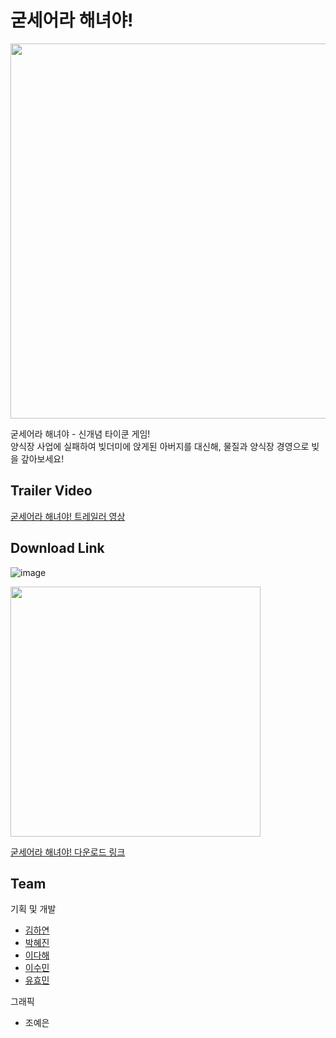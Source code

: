 # 굳세어라 해녀야!

<img src="https://user-images.githubusercontent.com/53745427/109750394-b6584280-7c1f-11eb-9369-a02aaecc7d30.png" width="600">

굳세어라 해녀야 - 신개념 타이쿤 게임!   
양식장 사업에 실패하여 빚더미에 앉게된 아버지를 대신해, 물질과 양식장 경영으로 빚을 갚아보세요!

## Trailer Video
[굳세어라 해녀야! 트레일러 영상](https://www.youtube.com/watch?v=6DXkHLmD7EY&feature=youtu.be)

## Download Link
![image](https://user-images.githubusercontent.com/53745427/111434244-ac1b6580-8742-11eb-941b-ac4334b54cf0.png)   

<img src="https://user-images.githubusercontent.com/53745427/111434332-c48b8000-8742-11eb-883a-a7a852a78181.png" width="400"> 

[굳세어라 해녀야! 다운로드 링크](https://play.google.com/store/apps/details?id=com.KING.HaenyeoTycoon)

## Team
기획 및 개발
- [김하연](https://github.com/haayun)
- [박혜진](https://github.com/imHyejinPark)
- [이다해](https://github.com/dahaelee)
- [이수민](https://github.com/vilut1002)
- [유효민](https://github.com/Hyomin6349)   

그래픽   
- 조예은
